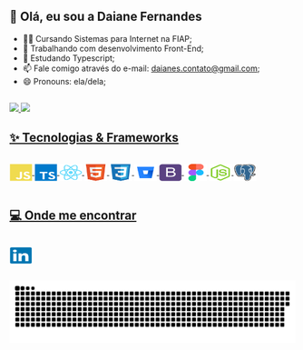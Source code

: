 ## 👋 Olá, eu sou a Daiane Fernandes

- 👩‍💻 Cursando Sistemas para Internet na FIAP;
- 🔭 Trabalhando com desenvolvimento Front-End;
- 🌱 Estudando Typescript;
- 📫 Fale comigo através do e-mail: daianes.contato@gmail.com;
- 😄 Pronouns: ela/dela;

##
<div>
   <a href="https://github.com/daianefernandes">
   <img height="180em" src="https://github-readme-stats.vercel.app/api?username=daianefernandes&show_icons=true&theme=dracula&include_all_commits=true&count_private=true"/>
   <a href="https://github.com/daianefernandes">
   <img height="180em" src="https://github-readme-stats.vercel.app/api/top-langs/?username=daianefernandes&layout=compact&langs_count=16&theme=dracula"/>
</div>

## ✨ Tecnologias & Frameworks

<div style="display: inline_block"><br>
  <img align="center" alt="javascript" height="30" width="40" src="https://raw.githubusercontent.com/devicons/devicon/master/icons/javascript/javascript-plain.svg">
  <img align="center" alt="typescript" height="30" width="40" src="https://raw.githubusercontent.com/devicons/devicon/master/icons/typescript/typescript-plain.svg">
  <img align="center" alt="react" height="30" width="40" src="https://raw.githubusercontent.com/devicons/devicon/master/icons/react/react-original.svg">
  <img align="center" alt="HTML" height="30" width="40" src="https://raw.githubusercontent.com/devicons/devicon/master/icons/html5/html5-original.svg">
  <img align="center" alt="CSS" height="30" width="40" src="https://raw.githubusercontent.com/devicons/devicon/master/icons/css3/css3-original.svg">
  <img align="center" alt="bitbucket" height="30" width="40" src="https://github.com/devicons/devicon/blob/master/icons/bitbucket/bitbucket-original.svg">
  <img align="center" alt="bootstrap" height="30" width="40" src="https://github.com/devicons/devicon/blob/master/icons/bootstrap/bootstrap-plain.svg">
  <img align="center" alt="figma" height="30" width="40" src="https://github.com/devicons/devicon/blob/master/icons/figma/figma-original.svg">
  <img align="center" alt="nodejs" height="30" width="40" src="https://github.com/devicons/devicon/blob/master/icons/nodejs/nodejs-original.svg">
  <img align="center" alt="postgresql" height="30" width="40" src="https://github.com/devicons/devicon/blob/master/icons/postgresql/postgresql-original.svg">
<div><br>
   
## 💻 Onde me encontrar
   
<div style="display: inline_block"><br>
   <a href="https://www.linkedin.com/in/daianefernandes/">
   <img align="center" alt="linkedin" height="30" width="40" src="https://github.com/devicons/devicon/blob/master/icons/linkedin/linkedin-original.svg"
<div>

      
##
      
![Snake animation](https://github.com/daianefernandes/daianefernandes/blob/output/github-contribution-grid-snake.svg)
